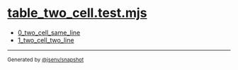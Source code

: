 # [table_two_cell.test.mjs](../table_two_cell.test.mjs)


- [0_two_cell_same_line](0_two_cell_same_line/0_two_cell_same_line.md)
- [1_two_cell_two_line](1_two_cell_two_line/1_two_cell_two_line.md)

---

<sub>
  Generated by <a href="https://github.com/jsenv/core/tree/main/packages/independent/snapshot">@jsenv/snapshot</a>
</sub>
